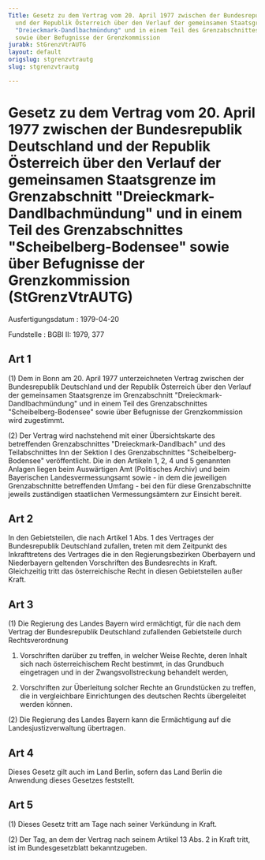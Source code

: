 ```yaml
---
Title: Gesetz zu dem Vertrag vom 20. April 1977 zwischen der Bundesrepublik Deutschland
  und der Republik Österreich über den Verlauf der gemeinsamen Staatsgrenze im Grenzabschnitt
  "Dreieckmark-Dandlbachmündung" und in einem Teil des Grenzabschnittes "Scheibelberg-Bodensee"
  sowie über Befugnisse der Grenzkommission
jurabk: StGrenzVtrAUTG
layout: default
origslug: stgrenzvtrautg
slug: stgrenzvtrautg

---
```


# Gesetz zu dem Vertrag vom 20. April 1977 zwischen der Bundesrepublik Deutschland und der Republik Österreich über den Verlauf der gemeinsamen Staatsgrenze im Grenzabschnitt "Dreieckmark-Dandlbachmündung" und in einem Teil des Grenzabschnittes "Scheibelberg-Bodensee" sowie über Befugnisse der Grenzkommission (StGrenzVtrAUTG)

Ausfertigungsdatum
:   1979-04-20

Fundstelle
:   BGBl II: 1979, 377



## Art 1

(1) Dem in Bonn am 20. April 1977 unterzeichneten Vertrag zwischen der Bundesrepublik Deutschland und der Republik Österreich über den Verlauf der gemeinsamen Staatsgrenze im Grenzabschnitt "Dreieckmark-Dandlbachmündung" und in einem Teil des Grenzabschnittes "Scheibelberg-Bodensee" sowie über Befugnisse der Grenzkommission wird zugestimmt.

(2) Der Vertrag wird nachstehend mit einer Übersichtskarte des betreffenden Grenzabschnittes "Dreieckmark-Dandlbach" und des Teilabschnittes Inn der Sektion I des Grenzabschnittes "Scheibelberg-Bodensee" veröffentlicht. Die in den Artikeln 1, 2, 4 und 5 genannten Anlagen liegen beim Auswärtigen Amt (Politisches Archiv) und beim Bayerischen Landesvermessungsamt sowie - in dem die jeweiligen Grenzabschnitte betreffenden Umfang - bei den für diese Grenzabschnitte jeweils zuständigen staatlichen Vermessungsämtern zur Einsicht bereit.


## Art 2

In den Gebietsteilen, die nach Artikel 1 Abs. 1 des Vertrages der Bundesrepublik Deutschland zufallen, treten mit dem Zeitpunkt des Inkrafttretens des Vertrages die in den Regierungsbezirken Oberbayern und Niederbayern geltenden Vorschriften des Bundesrechts in Kraft. Gleichzeitig tritt das österreichische Recht in diesen Gebietsteilen außer Kraft.


## Art 3

(1) Die Regierung des Landes Bayern wird ermächtigt, für die nach dem Vertrag der Bundesrepublik Deutschland zufallenden Gebietsteile durch Rechtsverordnung

1.  Vorschriften darüber zu treffen, in welcher Weise Rechte, deren Inhalt sich nach österreichischem Recht bestimmt, in das Grundbuch eingetragen und in der Zwangsvollstreckung behandelt werden,


2.  Vorschriften zur Überleitung solcher Rechte an Grundstücken zu treffen, die in vergleichbare Einrichtungen des deutschen Rechts übergeleitet werden können.




(2) Die Regierung des Landes Bayern kann die Ermächtigung auf die Landesjustizverwaltung übertragen.


## Art 4

Dieses Gesetz gilt auch im Land Berlin, sofern das Land Berlin die Anwendung dieses Gesetzes feststellt.


## Art 5

(1) Dieses Gesetz tritt am Tage nach seiner Verkündung in Kraft.

(2) Der Tag, an dem der Vertrag nach seinem Artikel 13 Abs. 2 in Kraft tritt, ist im Bundesgesetzblatt bekanntzugeben.

